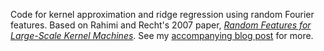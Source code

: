 Code for kernel approximation and ridge regression using random Fourier features. Based on Rahimi and Recht's 2007 paper, _[Random Features for Large-Scale Kernel Machines](https://people.eecs.berkeley.edu/~brecht/papers/07.rah.rec.nips.pdf)_. See my [accompanying blog post](http://gregorygundersen.com/blog/2019/12/23/random-fourier-features/) for more.
